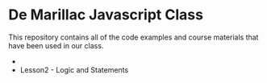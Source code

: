 De Marillac Javascript Class
============================

This repository contains all of the code examples and course materials that have been used in our class.

* [Lesson 1 - Hello World]: https://github.com/foobarfighter/demarillac-javascript/tree/master/lesson01
* Lesson2 - Logic and Statements

